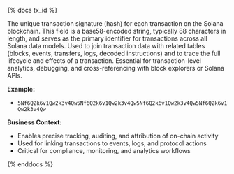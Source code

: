 {% docs tx_id %}

The unique transaction signature (hash) for each transaction on the Solana blockchain. This field is a base58-encoded string, typically 88 characters in length, and serves as the primary identifier for transactions across all Solana data models. Used to join transaction data with related tables (blocks, events, transfers, logs, decoded instructions) and to trace the full lifecycle and effects of a transaction. Essential for transaction-level analytics, debugging, and cross-referencing with block explorers or Solana APIs.

**Example:**
- `5Nf6Q2k6v1Qw2k3v4Qw5Nf6Q2k6v1Qw2k3v4Qw5Nf6Q2k6v1Qw2k3v4Qw5Nf6Q2k6v1Qw2k3v4Qw`

**Business Context:**
- Enables precise tracking, auditing, and attribution of on-chain activity
- Used for linking transactions to events, logs, and protocol actions
- Critical for compliance, monitoring, and analytics workflows

{% enddocs %}